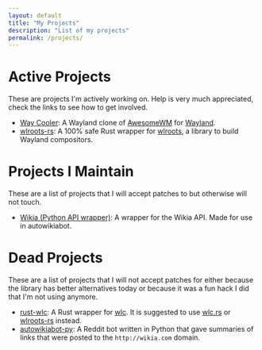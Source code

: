 ```yaml
---
layout: default
title: "My Projects"
description: "List of my projects"
permalink: /projects/
---
```


# Active Projects
These are projects I'm actively working on. Help is very much appreciated, check the links to see how to get involved.
* [Way Cooler](http://way-cooler.org): A Wayland clone of [AwesomeWM](http://awesomewm.org) for [Wayland](https://wayland.freedesktop.org/).
* [wlroots-rs](https://github.com/swaywm/wlroots-rs): A 100% safe Rust wrapper for [wlroots](https://github.com/swaywm/wlroots), a library to build Wayland compositors.

# Projects I Maintain
These are a list of projects that I will accept patches to but otherwise will not touch.
* [Wikia (Python API wrapper)](https://github.com/Timidger/Wikia): A wrapper for the Wikia API. Made for use in autowikiabot.

# Dead Projects
These are a list of projects that I will not accept patches for either because the library has better alternatives today or because it was a fun hack I did that I'm not using anymore.

* [rust-wlc](https://github.com/way-cooler/rust-wlc): A Rust wrapper for [wlc](https://github.com/Cloudef/wlc). It is suggested to use [wlc.rs](https://github.com/Drakulix/wlc.rs) or [wlroots-rs](https://github.com/swaywm/wlroots-rs) instead.
* [autowikiabot-py](https://github.com/Timidger/autowikiabot-py): A Reddit bot written in Python that gave summaries of links that were posted to the `http://wikia.com` domain.
